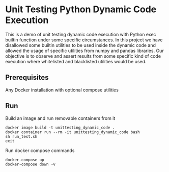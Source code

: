 # Unit Testing Python Dynamic Code Execution
This is a demo of unit testing dynamic code execution with Python exec builtin function under some specific 
circumstances. In this project we have disallowed some builtin utilities to be used inside the dynamic code and allowed 
the usage of specific utilities from numpy and pandas libraries. Our objective is to observe and assert results from 
some specific kind of code execution where whitelisted and blacklisted utilities would be used.

## Prerequisites
Any Docker installation with optional compose utilities

## Run
Build an image and run removable containers from it
```shell script
docker image build -t unittesting_dynamic_code .
docker container run --rm -it unittesting_dynamic_code bash
sh run_test.sh
exit
``` 
Run docker compose commands
```shell script
docker-compose up
docker-compose down -v
```

